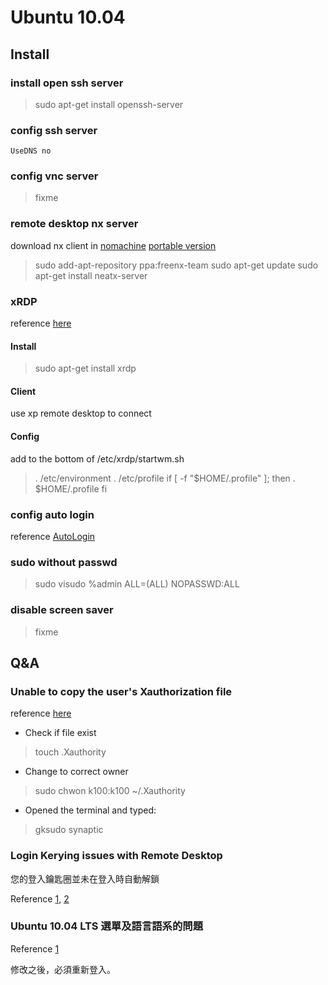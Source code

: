# Ubuntu 10.04

## Install

### install open ssh server

> sudo apt-get install openssh-server

### config ssh server

    UseDNS no

### config vnc server

> fixme

### remote desktop nx server

download nx client in [nomachine](http://www.nomachine.com/download-package.php?Prod_Id=3835)
[portable version](http://code.google.com/p/mis-scripts/downloads/detail?name=nxclient-portable-pour-windows-3.0.3-6.zip&can=2&q=)

> sudo add-apt-repository ppa:freenx-team
> sudo apt-get update
> sudo apt-get install neatx-server

### xRDP

reference [here](http://blog.jangmt.com/2010/08/windowslinuxxrdp.html)

#### Install

> sudo apt-get install xrdp

#### Client

use xp remote desktop to connect

#### Config

add to the bottom of /etc/xrdp/startwm.sh
> . /etc/environment
> . /etc/profile
> if [ -f "$HOME/.profile" ]; then
>     . $HOME/.profile
> fi

### config auto login

reference [AutoLogin](https://help.ubuntu.com/community/AutoLogin)

### sudo without passwd

> sudo visudo
    %admin ALL=(ALL) NOPASSWD:ALL

### disable screen saver

> fixme

## Q&A

### Unable to copy the user's Xauthorization file

reference [here](http://ubuntuforums.org/showthread.php?t=1803102)

* Check if file exist
> touch .Xauthority

* Change to correct owner
> sudo chwon k100:k100 ~/.Xauthority

* Opened the terminal and typed:
> gksudo synaptic

### Login Kerying issues with Remote Desktop

您的登入鑰匙圈並未在登入時自動解鎖

Reference [1](http://ubuntuforums.org/showpost.php?p=10229123&postcount=6), [2](http://dickgg.blogspot.tw/2011/02/ubuntu-104-vnc-gnome.html)

### Ubuntu 10.04 LTS 選單及語言語系的問題

Reference [1](http://blog.jangmt.com/2010/06/ubuntu-1004-lts.html)

修改之後，必須重新登入。

